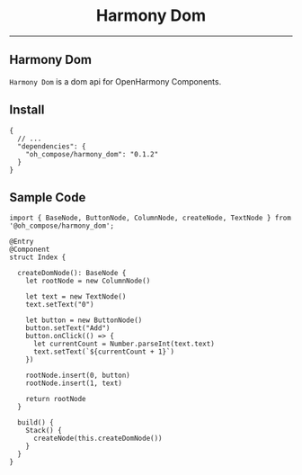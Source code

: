 # <center>Harmony Dom</center>

-------------------------------------------------------------------------------

## Harmony Dom

`Harmony Dom` is a dom api for OpenHarmony Components.

## Install

```json5
{
  // ...
  "dependencies": {
    "oh_compose/harmony_dom": "0.1.2"
  }
}
```

## Sample Code
```extendtypescript
import { BaseNode, ButtonNode, ColumnNode, createNode, TextNode } from '@oh_compose/harmony_dom';

@Entry
@Component
struct Index {

  createDomNode(): BaseNode {
    let rootNode = new ColumnNode()

    let text = new TextNode()
    text.setText("0")

    let button = new ButtonNode()
    button.setText("Add")
    button.onClick(() => {
      let currentCount = Number.parseInt(text.text)
      text.setText(`${currentCount + 1}`)
    })

    rootNode.insert(0, button)
    rootNode.insert(1, text)

    return rootNode
  }

  build() {
    Stack() {
      createNode(this.createDomNode())
    }
  }
}
```